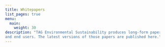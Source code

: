 ```yaml
---
title: Whitepapers
list_pages: true
menu:
  main:
    weight: 30
description: "TAG Environmental Sustainability produces long-form papers on topics important to CNCF projects
and end users. The latest versions of those papers are published here."
---
```


